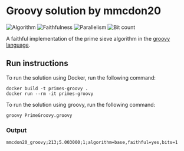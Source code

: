 # Groovy solution by mmcdon20

![Algorithm](https://img.shields.io/badge/Algorithm-base-green)
![Faithfulness](https://img.shields.io/badge/Faithful-yes-green)
![Parallelism](https://img.shields.io/badge/Parallel-no-green)
![Bit count](https://img.shields.io/badge/Bits-1-green)

A faithful implementation of the prime sieve algorithm in the [groovy language](https://groovy-lang.org/).

## Run instructions

To run the solution using Docker, run the following command:

```
docker build -t primes-groovy .
docker run --rm -it primes-groovy
```

To run the solution using groovy, run the following command:

```
groovy PrimeGroovy.groovy
```

### Output

```
mmcdon20_groovy;213;5.003000;1;algorithm=base,faithful=yes,bits=1
```
